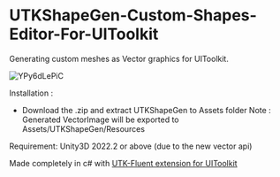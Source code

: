 # UTKShapeGen-Custom-Shapes-Editor-For-UIToolkit
Generating custom meshes as Vector graphics for UIToolkit.  

![YPy6dLePiC](https://user-images.githubusercontent.com/64100867/233837114-a2241bdd-c1d1-4e2f-9885-fae2794fd130.gif)
  
  
Installation :  
- Download the .zip and extract UTKShapeGen to Assets folder
Note : Generated VectorImage will be exported to Assets/UTKShapeGen/Resources 
  
Requirement:
Unity3D 2022.2 or above (due to the new vector api)  

  
Made completely in c# with [UTK-Fluent extension for UIToolkit](https://github.com/breadnone/UTK-Fluent-extension-for-UIToolkit) 
